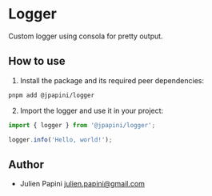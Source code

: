 # Logger

Custom logger using consola for pretty output.

## How to use

1. Install the package and its required peer dependencies:

```bash
pnpm add @jpapini/logger
```

2. Import the logger and use it in your project:

```typescript
import { logger } from '@jpapini/logger';

logger.info('Hello, world!');
```

## Author

-   Julien Papini <julien.papini@gmail.com>
